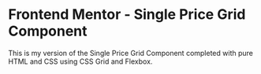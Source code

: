 # Frontend Mentor - Single Price Grid Component

This is my version of the Single Price Grid Component completed with pure HTML and CSS using
CSS Grid and Flexbox.
